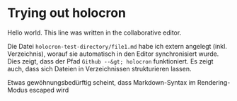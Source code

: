 # Trying out holocron

Hello world. This line was written in the collaborative editor.

Die Datei `holocron-test-directory/file1.md` habe ich extern angelegt (inkl. Verzeichnis), worauf sie automatisch in den Editor synchronisiert wurde. Dies zeigt, dass der Pfad `Github --&gt; holocron` funktioniert. Es zeigt auch, dass sich Dateien in Verzeichnissen strukturieren lassen.

Etwas gewöhnungsbedürftig scheint, dass Markdown-Syntax im Rendering-Modus escaped wird